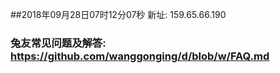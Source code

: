 ##2018年09月28日07时12分07秒 新址: 159.65.66.190
### 兔友常见问题及解答: https://github.com/wanggonging/d/blob/w/FAQ.md
